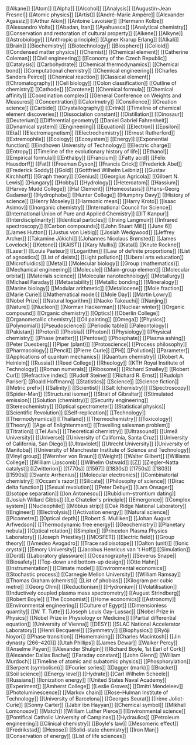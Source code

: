 [[Alkane]]
[[Atom]]
[[Alpha]]
[[Alcohol]]
[[Analysis]]
[[Augustin-Jean Fresnel]]
[[Atomic physics]]
[[Artist]]
[[André-Marie Ampère]]
[[Alexander Agassiz]]
[[Arthur Aikin]]
[[Antoine Lavoisier]]
[[Hermann Kolbe]]
[[Alessandro Volta]]
[[Abadan, Iran]]
[[Ayahuasca]]
[[Analytical chemistry]]
[[Conservation and restoration of cultural property]]
[[Alkene]]
[[Alkyne]]
[[Astrobiology]]
[[Anthropic principle]]
[[Agner Krarup Erlang]]
[[Alkali]]
[[Brain]]
[[Biochemistry]]
[[Biotechnology]]
[[Biosphere]]
[[Colloid]]
[[Condensed matter physics]]
[[Chemist]]
[[Chemical element]]
[[Catherine Coleman]]
[[Civil engineering]]
[[Economy of the Czech Republic]]
[[Catalysis]]
[[Carbohydrate]]
[[Chemical thermodynamics]]
[[Chemical bond]]
[[Computational chemistry]]
[[Chemical engineering]]
[[Charles Sanders Peirce]]
[[Chemical reaction]]
[[Classical element]]
[[Chromatography]]
[[Cell biology]]
[[Colon classification]]
[[Outline of chemistry]]
[[Cathode]]
[[Carotene]]
[[Chemical formula]]
[[Chemical affinity]]
[[Coordination complex]]
[[General Conference on Weights and Measures]]
[[Concentration]]
[[Calorimetry]]
[[Consilience]]
[[Creation science]]
[[Carbide]]
[[Crystallography]]
[[Drink]]
[[Timeline of chemical element discoveries]]
[[Dissociation constant]]
[[Distillation]]
[[Dinosaur]]
[[Deuterium]]
[[Differential geometry]]
[[Daniel Gabriel Fahrenheit]]
[[Dynamical system]]
[[Engineering]]
[[Equation]]
[[Electron]]
[[Epsilon]]
[[Eta]]
[[Electromagnetism]]
[[Electrochemistry]]
[[Ernest Rutherford]]
[[Extremophile]]
[[Ecology]]
[[Ecosystem]]
[[Energy]]
[[Exponential function]]
[[Eindhoven University of Technology]]
[[Electric charge]]
[[Entropy]]
[[Timeline of the evolutionary history of life]]
[[Ethanol]]
[[Empirical formula]]
[[Enthalpy]]
[[Francium]]
[[Fatty acid]]
[[Felix Hausdorff]]
[[Fat]]
[[Freeman Dyson]]
[[Francis Crick]]
[[Frederick Abel]]
[[Frederick Soddy]]
[[Gold]]
[[Gottfried Wilhelm Leibniz]]
[[Gustav Kirchhoff]]
[[Graph theory]]
[[Genius]]
[[Georgius Agricola]]
[[Gilbert N. Lewis]]
[[Hungary]]
[[Hobby]]
[[Hydrology]]
[[Heteroatom]]
[[Hassium]]
[[Harvey Mudd College]]
[[Hal Clement]]
[[Homeostasis]]
[[Hans-Georg Gadamer]]
[[Hydrophobe]]
[[Hunter College]]
[[Humphry Davy]]
[[History of science]]
[[Henry Moseley]]
[[Harmonic mean]]
[[Harry Kroto]]
[[Isaac Asimov]]
[[Inorganic chemistry]]
[[International Council for Science]]
[[International Union of Pure and Applied Chemistry]]
[[IIT Kanpur]]
[[Interdisciplinarity]]
[[Identical particles]]
[[Irving Langmuir]]
[[Infrared spectroscopy]]
[[Carbon compounds]]
[[John Stuart Mill]]
[[June 6]]
[[James Hutton]]
[[Justus von Liebig]]
[[Josiah Wedgwood]]
[[Jeffrey Archer]]
[[Takamine Jōkichi]]
[[Johannes Nicolaus Brønsted]]
[[James Lovelock]]
[[Ketone]]
[[KAIST]]
[[Kary Mullis]]
[[Katal]]
[[Knute Rockne]]
[[Laser]]
[[Louis Pasteur]]
[[Logarithm]]
[[Law of definite proportions]]
[[List of agnostics]]
[[List of deists]]
[[Light pollution]]
[[Liberal arts education]]
[[Microfluidics]]
[[Metal]]
[[Molecular biology]]
[[Group (mathematics)]]
[[Mechanical engineering]]
[[Molecule]]
[[Main-group element]]
[[Molecular orbital]]
[[Materials science]]
[[Molecular nanotechnology]]
[[Metallurgy]]
[[Michael Faraday]]
[[Metastability]]
[[Metallic bonding]]
[[Mineralogy]]
[[Marine biology]]
[[Modular arithmetic]]
[[Metallocene]]
[[Mole fraction]]
[[Marie Curie]]
[[Mathematical model]]
[[Mole Day]]
[[Martin Lowry]]
[[Nobel Prize]]
[[Natural logarithm]]
[[Naoko Takeuchi]]
[[Nanjing]]
[[Nature]]
[[Nucleon]]
[[Norman Hackerman]]
[[Nuclear winter]]
[[Organic compound]]
[[Organic chemistry]]
[[Optics]]
[[Oberlin College]]
[[Organometallic chemistry]]
[[Oil painting]]
[[Omega]]
[[Physics]]
[[Polynomial]]
[[Pseudoscience]]
[[Periodic table]]
[[Paleontology]]
[[Pakistan]]
[[Proton]]
[[Phobia]]
[[Photon]]
[[Physiology]]
[[Physical chemistry]]
[[Phase (matter)]]
[[Pentose]]
[[Phosphate]]
[[Plasma ashing]]
[[Peter Duesberg]]
[[Piper (plant)]]
[[Protoscience]]
[[Process philosophy]]
[[Pharmacology]]
[[Pencil]]
[[Pierre Curie]]
[[PH]]
[[Pollution]]
[[Parameter]]
[[Applications of quantum mechanics]]
[[Quantum chemistry]]
[[Robert A. Heinlein]]
[[Russia]]
[[Reed College]]
[[Rheology]]
[[KTH Royal Institute of Technology]]
[[Roman numerals]]
[[Ribosome]]
[[Richard Smalley]]
[[Robert Curl]]
[[Refractive index]]
[[Rudolf Steiner]]
[[Richard R. Ernst]]
[[Rudolph Pariser]]
[[Roald Hoffmann]]
[[Statistics]]
[[Science]]
[[Science fiction]]
[[Metric prefix]]
[[Salinity]]
[[Scientist]]
[[Salt (chemistry)]]
[[Spectroscopy]]
[[Spider-Man]]
[[Structural isomer]]
[[Strait of Gibraltar]]
[[Stimulated emission]]
[[Solution (chemistry)]]
[[Security engineering]]
[[Stereochemistry]]
[[Optical spectrometer]]
[[Statistical physics]]
[[Scientific Revolution]]
[[Self-replication]]
[[Technology]]
[[Thermodynamics]]
[[Thailand]]
[[Thermochemistry]]
[[Toxicology]]
[[Theory]]
[[Age of Enlightenment]]
[[Travelling salesman problem]]
[[Titration]]
[[Tel Aviv]]
[[Theoretical chemistry]]
[[Ultrasound]]
[[Umeå University]]
[[Universe]]
[[University of California, Santa Cruz]]
[[University of California, San Diego]]
[[Ultraviolet]]
[[Utrecht University]]
[[University of Manitoba]]
[[University of Manchester Institute of Science and Technology]]
[[Vinyl group]]
[[Wernher von Braun]]
[[Weight]]
[[Walter Gilbert]]
[[Williams College]]
[[William Lipscomb]]
[[Wilhelm Ostwald]]
[[Z]]
[[Ziegler–Natta catalyst]]
[[Zwitterion]]
[[1770s]]
[[1597]]
[[1830s]]
[[1750s]]
[[1803]]
[[1590s]]
[[Svante Arrhenius]]
[[Molecular electronics]]
[[Combinatorial chemistry]]
[[Occam's razor]]
[[Silicate]]
[[Philosophy of science]]
[[Dirac delta function]]
[[Sexual revolution]]
[[Peter Debye]]
[[Lars Onsager]]
[[Isotope separation]]
[[Ion Antonescu]]
[[Rubidium–strontium dating]]
[[Josiah Willard Gibbs]]
[[Le Chatelier's principle]]
[[Emergence]]
[[Complex system]]
[[Nucleophile]]
[[Möbius strip]]
[[Oak Ridge National Laboratory]]
[[Engineer]]
[[Electrolysis]]
[[Activation energy]]
[[Natural science]]
[[Picometre]]
[[Optical depth]]
[[Robert S. Mulliken]]
[[Johan August Arfwedson]]
[[Thermodynamic free energy]]
[[Geochemistry]]
[[Planetary nebula]]
[[Optical rotation]]
[[Simplex]]
[[Princeton Plasma Physics Laboratory]]
[[Joseph Priestley]]
[[MOSFET]]
[[Electric field]]
[[Group theory]]
[[Amedeo Avogadro]]
[[Trace radioisotope]]
[[Dalton (unit)]]
[[Ionic crystal]]
[[Emory University]]
[[Jacobus Henricus van 't Hoff]]
[[Simulation]]
[[Dord]]
[[Laboratory glassware]]
[[Oceanography]]
[[Severus Snape]]
[[Biosafety]]
[[Top-down and bottom-up design]]
[[Otto Hahn]]
[[Instrumentation]]
[[Climate model]]
[[Environmental economics]]
[[Stochastic process]]
[[Carnegie Mellon University]]
[[William Ramsay]]
[[Thomas Graham (chemist)]]
[[List of phobias]]
[[Kilogram per cubic metre]]
[[Georg Ohm]]
[[Reductionism]]
[[Hydronium]]
[[Volatilisation]]
[[Inductively coupled plasma mass spectrometry]]
[[August Strindberg]]
[[Robert Boyle]]
[[The Economist]]
[[Home economics]]
[[Astronomy]]
[[Environmental engineering]]
[[Culture of Egypt]]
[[Dimensionless quantity]]
[[W. T. Tutte]]
[[Joseph Louis Gay-Lussac]]
[[Nobel Prize in Physics]]
[[Nobel Prize in Physiology or Medicine]]
[[Partial differential equation]]
[[University of Vienna]]
[[DESY]]
[[SLAC National Accelerator Laboratory]]
[[Henri Becquerel]]
[[Symmetry]]
[[Biophysics]]
[[Ryōji Noyori]]
[[Phase transition]]
[[Homemaking]]
[[Charles Macintosh]]
[[Jin dynasty (266–420)]]
[[Utah Phillips]]
[[James Dewar]]
[[Walker Percy]]
[[Anselme Payen]]
[[Alexander Shulgin]]
[[Richard Boyle, 1st Earl of Cork]]
[[Alexander Dallas Bache]]
[[Faraday constant]]
[[John Glenn]]
[[William Murdoch]]
[[Timeline of atomic and subatomic physics]]
[[Phosphorylation]]
[[Serpent (symbolism)]]
[[Fourier series]]
[[Dagger (mark)]]
[[Bracket]]
[[Soil science]]
[[Energy level]]
[[Hydrate]]
[[Carl Wilhelm Scheele]]
[[Russians]]
[[Ionization energy]]
[[United States Naval Academy]]
[[Experiment]]
[[Amherst College]]
[[Leslie Groves]]
[[Dmitri Mendeleev]]
[[Photoluminescence]]
[[Markov chain]]
[[Rose–Hulman Institute of Technology]]
[[University of Barcelona]]
[[Georges Seurat]]
[[Irène Joliot-Curie]]
[[Sonny Carter]]
[[Jabir ibn Hayyan]]
[[Chemical symbol]]
[[Mikhail Lomonosov]]
[[Match]]
[[William Luther Pierce]]
[[Environmental science]]
[[Pontifical Catholic University of Campinas]]
[[Hydraulics]]
[[Petroleum engineering]]
[[Clinical chemistry]]
[[Boyle's law]]
[[Mesomeric effect]]
[[Fredrikstad]]
[[Hexose]]
[[Solid-state chemistry]]
[[Iron Man]]
[[Conservation of energy]]
[[List of life sciences]]
